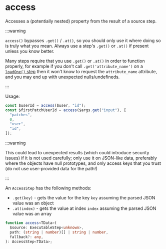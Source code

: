 # access

Accesses a (potentially nested) property from the result of a source step.

:::warning

`access()` bypasses `.get()` / `.at()`, so you should only use it where doing
so is truly what you mean. Always use a step's `.get()` or `.at()` if present
unless you know better.

Many steps require that you use `.get()` or `.at()` in order to function
properly, for example if you don't call `.get('attribute_name')` on a [`loadOne()`
step](./loadOne.md) then it won't know to request the `attribute_name` attribute,
and you may end up with unexpected nulls/undefineds.

:::

Usage:

```ts
const $userId = access($user, "id");
const $firstPatchUserId = access($args.get("input"), [
  "patches",
  0,
  "user",
  "id",
]);
```

:::warning

This could lead to unexpected results (which could introduce security issues) if
it is not used carefully; only use it on JSON-like data, preferably where the
objects have null prototypes, and only access keys that you trust (do not use
user-provided data for the path!)

:::

An `AccessStep` has the following methods:

- `.get(key)` - gets the value for the key `key` assuming the parsed JSON value
  was an object
- `.at(index)` - gets the value at index `index` assuming the parsed JSON value
  was an array

```ts
function access<TData>(
  $source: ExecutableStep<unknown>,
  path: (string | number)[] | string | number,
  fallback?: any,
): AccessStep<TData>;
```
